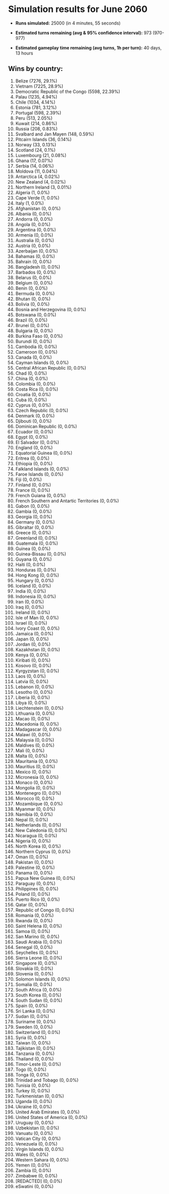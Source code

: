 # Simulation results for June 2060

* **Runs simulated:** 25000 (in 4 minutes, 55 seconds)

* **Estimated turns remaining (avg & 95% confidence interval):** 973 (970-977)

* **Estimated gameplay time remaining (avg turns, 1h per turn):** 40 days, 13 hours

## Wins by country:
1. Belize (7276, 29.1%)
2. Vietnam (7225, 28.9%)
3. Democratic Republic of the Congo (5598, 22.39%)
4. Palau (1235, 4.94%)
5. Chile (1034, 4.14%)
6. Estonia (781, 3.12%)
7. Portugal (598, 2.39%)
8. Peru (513, 2.05%)
9. Kuwait (214, 0.86%)
10. Russia (208, 0.83%)
11. Svalbard and Jan Mayen (148, 0.59%)
12. Pitcairn Islands (36, 0.14%)
13. Norway (33, 0.13%)
14. Scotland (24, 0.1%)
15. Luxembourg (21, 0.08%)
16. Ghana (17, 0.07%)
17. Serbia (14, 0.06%)
18. Moldova (11, 0.04%)
19. Antarctica (4, 0.02%)
20. New Zealand (4, 0.02%)
21. Northern Ireland (3, 0.01%)
22. Algeria (1, 0.0%)
23. Cape Verde (1, 0.0%)
24. Italy (1, 0.0%)
25. Afghanistan (0, 0.0%)
26. Albania (0, 0.0%)
27. Andorra (0, 0.0%)
28. Angola (0, 0.0%)
29. Argentina (0, 0.0%)
30. Armenia (0, 0.0%)
31. Australia (0, 0.0%)
32. Austria (0, 0.0%)
33. Azerbaijan (0, 0.0%)
34. Bahamas (0, 0.0%)
35. Bahrain (0, 0.0%)
36. Bangladesh (0, 0.0%)
37. Barbados (0, 0.0%)
38. Belarus (0, 0.0%)
39. Belgium (0, 0.0%)
40. Benin (0, 0.0%)
41. Bermuda (0, 0.0%)
42. Bhutan (0, 0.0%)
43. Bolivia (0, 0.0%)
44. Bosnia and Herzegovina (0, 0.0%)
45. Botswana (0, 0.0%)
46. Brazil (0, 0.0%)
47. Brunei (0, 0.0%)
48. Bulgaria (0, 0.0%)
49. Burkina Faso (0, 0.0%)
50. Burundi (0, 0.0%)
51. Cambodia (0, 0.0%)
52. Cameroon (0, 0.0%)
53. Canada (0, 0.0%)
54. Cayman Islands (0, 0.0%)
55. Central African Republic (0, 0.0%)
56. Chad (0, 0.0%)
57. China (0, 0.0%)
58. Colombia (0, 0.0%)
59. Costa Rica (0, 0.0%)
60. Croatia (0, 0.0%)
61. Cuba (0, 0.0%)
62. Cyprus (0, 0.0%)
63. Czech Republic (0, 0.0%)
64. Denmark (0, 0.0%)
65. Djibouti (0, 0.0%)
66. Dominican Republic (0, 0.0%)
67. Ecuador (0, 0.0%)
68. Egypt (0, 0.0%)
69. El Salvador (0, 0.0%)
70. England (0, 0.0%)
71. Equatorial Guinea (0, 0.0%)
72. Eritrea (0, 0.0%)
73. Ethiopia (0, 0.0%)
74. Falkland Islands (0, 0.0%)
75. Faroe Islands (0, 0.0%)
76. Fiji (0, 0.0%)
77. Finland (0, 0.0%)
78. France (0, 0.0%)
79. French Guiana (0, 0.0%)
80. French Southern and Antartic Territories (0, 0.0%)
81. Gabon (0, 0.0%)
82. Gambia (0, 0.0%)
83. Georgia (0, 0.0%)
84. Germany (0, 0.0%)
85. Gibraltar (0, 0.0%)
86. Greece (0, 0.0%)
87. Greenland (0, 0.0%)
88. Guatemala (0, 0.0%)
89. Guinea (0, 0.0%)
90. Guinea-Bissau (0, 0.0%)
91. Guyana (0, 0.0%)
92. Haiti (0, 0.0%)
93. Honduras (0, 0.0%)
94. Hong Kong (0, 0.0%)
95. Hungary (0, 0.0%)
96. Iceland (0, 0.0%)
97. India (0, 0.0%)
98. Indonesia (0, 0.0%)
99. Iran (0, 0.0%)
100. Iraq (0, 0.0%)
101. Ireland (0, 0.0%)
102. Isle of Man (0, 0.0%)
103. Israel (0, 0.0%)
104. Ivory Coast (0, 0.0%)
105. Jamaica (0, 0.0%)
106. Japan (0, 0.0%)
107. Jordan (0, 0.0%)
108. Kazakhstan (0, 0.0%)
109. Kenya (0, 0.0%)
110. Kiribati (0, 0.0%)
111. Kosovo (0, 0.0%)
112. Kyrgyzstan (0, 0.0%)
113. Laos (0, 0.0%)
114. Latvia (0, 0.0%)
115. Lebanon (0, 0.0%)
116. Lesotho (0, 0.0%)
117. Liberia (0, 0.0%)
118. Libya (0, 0.0%)
119. Liechtenstein (0, 0.0%)
120. Lithuania (0, 0.0%)
121. Macao (0, 0.0%)
122. Macedonia (0, 0.0%)
123. Madagascar (0, 0.0%)
124. Malawi (0, 0.0%)
125. Malaysia (0, 0.0%)
126. Maldives (0, 0.0%)
127. Mali (0, 0.0%)
128. Malta (0, 0.0%)
129. Mauritania (0, 0.0%)
130. Mauritius (0, 0.0%)
131. Mexico (0, 0.0%)
132. Micronesia (0, 0.0%)
133. Monaco (0, 0.0%)
134. Mongolia (0, 0.0%)
135. Montenegro (0, 0.0%)
136. Morocco (0, 0.0%)
137. Mozambique (0, 0.0%)
138. Myanmar (0, 0.0%)
139. Namibia (0, 0.0%)
140. Nepal (0, 0.0%)
141. Netherlands (0, 0.0%)
142. New Caledonia (0, 0.0%)
143. Nicaragua (0, 0.0%)
144. Nigeria (0, 0.0%)
145. North Korea (0, 0.0%)
146. Northern Cyprus (0, 0.0%)
147. Oman (0, 0.0%)
148. Pakistan (0, 0.0%)
149. Palestine (0, 0.0%)
150. Panama (0, 0.0%)
151. Papua New Guinea (0, 0.0%)
152. Paraguay (0, 0.0%)
153. Philippines (0, 0.0%)
154. Poland (0, 0.0%)
155. Puerto Rico (0, 0.0%)
156. Qatar (0, 0.0%)
157. Republic of Congo (0, 0.0%)
158. Romania (0, 0.0%)
159. Rwanda (0, 0.0%)
160. Saint Helena (0, 0.0%)
161. Samoa (0, 0.0%)
162. San Marino (0, 0.0%)
163. Saudi Arabia (0, 0.0%)
164. Senegal (0, 0.0%)
165. Seychelles (0, 0.0%)
166. Sierra Leone (0, 0.0%)
167. Singapore (0, 0.0%)
168. Slovakia (0, 0.0%)
169. Slovenia (0, 0.0%)
170. Solomon Islands (0, 0.0%)
171. Somalia (0, 0.0%)
172. South Africa (0, 0.0%)
173. South Korea (0, 0.0%)
174. South Sudan (0, 0.0%)
175. Spain (0, 0.0%)
176. Sri Lanka (0, 0.0%)
177. Sudan (0, 0.0%)
178. Suriname (0, 0.0%)
179. Sweden (0, 0.0%)
180. Switzerland (0, 0.0%)
181. Syria (0, 0.0%)
182. Taiwan (0, 0.0%)
183. Tajikistan (0, 0.0%)
184. Tanzania (0, 0.0%)
185. Thailand (0, 0.0%)
186. Timor-Leste (0, 0.0%)
187. Togo (0, 0.0%)
188. Tonga (0, 0.0%)
189. Trinidad and Tobago (0, 0.0%)
190. Tunisia (0, 0.0%)
191. Turkey (0, 0.0%)
192. Turkmenistan (0, 0.0%)
193. Uganda (0, 0.0%)
194. Ukraine (0, 0.0%)
195. United Arab Emirates (0, 0.0%)
196. United States of America (0, 0.0%)
197. Uruguay (0, 0.0%)
198. Uzbekistan (0, 0.0%)
199. Vanuatu (0, 0.0%)
200. Vatican City (0, 0.0%)
201. Venezuela (0, 0.0%)
202. Virgin Islands (0, 0.0%)
203. Wales (0, 0.0%)
204. Western Sahara (0, 0.0%)
205. Yemen (0, 0.0%)
206. Zambia (0, 0.0%)
207. Zimbabwe (0, 0.0%)
208. [REDACTED] (0, 0.0%)
209. eSwatini (0, 0.0%)
